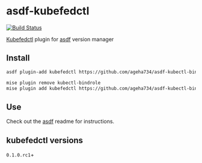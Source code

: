 # asdf-kubefedctl

[![Build Status](https://travis-ci.org/kvokka/asdf-kubefedctl.svg?branch=master)](https://travis-ci.org/kvokka/asdf-kubefedctl)

[Kubefedctl](https://github.com/kubernetes-sigs/kubefed) plugin for [asdf](https://github.com/asdf-vm/asdf) version manager

## Install

```bash
asdf plugin-add kubefedctl https://github.com/ageha734/asdf-kubectl-bindrole
```

```bash
mise plugin remove kubectl-bindrole
mise plugin add kubefedctl https://github.com/ageha734/asdf-kubectl-bindrole
```

## Use

Check out the [asdf](https://github.com/asdf-vm/asdf) readme for instructions.

## kubefedctl versions

`0.1.0.rc1`+
